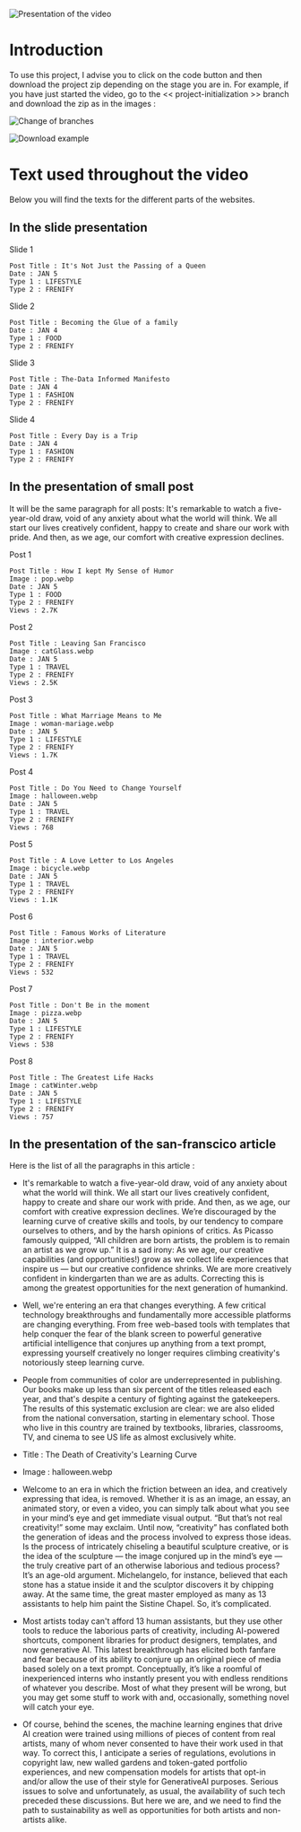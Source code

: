 ![Presentation of the video](README/newspaperWebSiteResize.png)

# Introduction
<p>
To use this project, I advise you to click on the code button and then download the project zip depending on the stage you are in. For example, if you have just started the video, go to the << project-initialization >> branch and download the zip as in the images :

![Change of branches](README/changeBranch.jpg)

![Download example](README/downloadZip.jpg)
</p>

# Text used throughout the video

<p>Below you will find the texts for the different parts of the websites.</p>

## In the slide presentation

Slide 1

    Post Title : It's Not Just the Passing of a Queen
    Date : JAN 5
    Type 1 : LIFESTYLE
    Type 2 : FRENIFY

Slide 2

    Post Title : Becoming the Glue of a family
    Date : JAN 4
    Type 1 : FOOD
    Type 2 : FRENIFY

Slide 3

    Post Title : The-Data Informed Manifesto
    Date : JAN 4
    Type 1 : FASHION
    Type 2 : FRENIFY

Slide 4

    Post Title : Every Day is a Trip
    Date : JAN 4
    Type 1 : FASHION
    Type 2 : FRENIFY

## In the presentation of small post

<p>
It will be the same paragraph for all posts: It's remarkable to watch a five-year-old draw, void of any anxiety about what the world will think. We all start our lives creatively confident, happy to create and share our work with pride. And then, as we age, our comfort with creative expression declines.
</p>

Post 1

    Post Title : How I kept My Sense of Humor
    Image : pop.webp
    Date : JAN 5  
    Type 1 : FOOD
    Type 2 : FRENIFY
    Views : 2.7K

Post 2

    Post Title : Leaving San Francisco
    Image : catGlass.webp
    Date : JAN 5  
    Type 1 : TRAVEL
    Type 2 : FRENIFY
    Views : 2.5K

Post 3

    Post Title : What Marriage Means to Me
    Image : woman-mariage.webp
    Date : JAN 5  
    Type 1 : LIFESTYLE
    Type 2 : FRENIFY
    Views : 1.7K

Post 4

    Post Title : Do You Need to Change Yourself
    Image : halloween.webp
    Date : JAN 5  
    Type 1 : TRAVEL
    Type 2 : FRENIFY
    Views : 768

Post 5

    Post Title : A Love Letter to Los Angeles
    Image : bicycle.webp
    Date : JAN 5  
    Type 1 : TRAVEL
    Type 2 : FRENIFY
    Views : 1.1K

Post 6

    Post Title : Famous Works of Literature
    Image : interior.webp
    Date : JAN 5  
    Type 1 : TRAVEL
    Type 2 : FRENIFY
    Views : 532

Post 7

    Post Title : Don't Be in the moment
    Image : pizza.webp
    Date : JAN 5  
    Type 1 : LIFESTYLE
    Type 2 : FRENIFY
    Views : 538

Post 8

    Post Title : The Greatest Life Hacks
    Image : catWinter.webp
    Date : JAN 5  
    Type 1 : LIFESTYLE
    Type 2 : FRENIFY
    Views : 757

## In the presentation of the san-franscico article

Here is the list of all the paragraphs in this article :

- It's remarkable to watch a five-year-old draw, void of any anxiety about what the world will think. We all start our lives creatively confident, happy to create and share our work with pride. And then, as we age, our comfort with creative expression declines. We’re discouraged by the learning curve of creative skills and tools, by our tendency to compare ourselves to others, and by the harsh opinions of critics. As Picasso famously quipped, “All children are born artists, the problem is to remain an artist as we grow up.” It is a sad irony: As we age, our creative capabilities (and opportunities!) grow as we collect life experiences that inspire us — but our creative confidence shrinks. We are more creatively confident in kindergarten than we are as adults. Correcting this is among the greatest opportunities for the next generation of humankind.

- Well, we're entering an era that changes everything. A few critical technology breakthroughs and fundamentally more accessible platforms are changing everything. From free web-based tools with templates that help conquer the fear of the blank screen to powerful generative artificial intelligence that conjures up anything from a text prompt, expressing yourself creatively no longer requires climbing creativity's notoriously steep learning curve.

- People from communities of color are underrepresented in publishing. Our books make up less than six percent of the titles released each year, and that's despite a century of fighting against the gatekeepers. The results of this systematic exclusion are clear: we are also elided from the national conversation, starting in elementary school. Those who live in this country are trained by textbooks, libraries, classrooms, TV, and cinema to see US life as almost exclusively white.

- Title : The Death of Creativity's Learning Curve
  
- Image : halloween.webp
  
- Welcome to an era in which the friction between an idea, and creatively expressing that idea, is removed. Whether it is as an image, an essay, an animated story, or even a video, you can simply talk about what you see in your mind’s eye and get immediate visual output. “But that’s not real creativity!” some may exclaim. Until now, “creativity” has conflated both the generation of ideas and the process involved to express those ideas. Is the process of intricately chiseling a beautiful sculpture creative, or is the idea of the sculpture — the image conjured up in the mind’s eye — the truly creative part of an otherwise laborious and tedious process? It’s an age-old argument. Michelangelo, for instance, believed that each stone has a statue inside it and the sculptor discovers it by chipping away. At the same time, the great master employed as many as 13 assistants to help him paint the Sistine Chapel. So, it’s complicated.

- Most artists today can't afford 13 human assistants, but they use other tools to reduce the laborious parts of creativity, including AI-powered shortcuts, component libraries for product designers, templates, and now generative AI. This latest breakthrough has elicited both fanfare and fear because of its ability to conjure up an original piece of media based solely on a text prompt. Conceptually, it’s like a roomful of inexperienced interns who instantly present you with endless renditions of whatever you describe. Most of what they present will be wrong, but you may get some stuff to work with and, occasionally, something novel will catch your eye.

- Of course, behind the scenes, the machine learning engines that drive AI creation were trained using millions of pieces of content from real artists, many of whom never consented to have their work used in that way. To correct this, I anticipate a series of regulations, evolutions in copyright law, new walled gardens and token-gated portfolio experiences, and new compensation models for artists that opt-in and/or allow the use of their style for GenerativeAI purposes. Serious issues to solve and unfortunately, as usual, the availability of such tech preceded these discussions. But here we are, and we need to find the path to sustainability as well as opportunities for both artists and non-artists alike.
